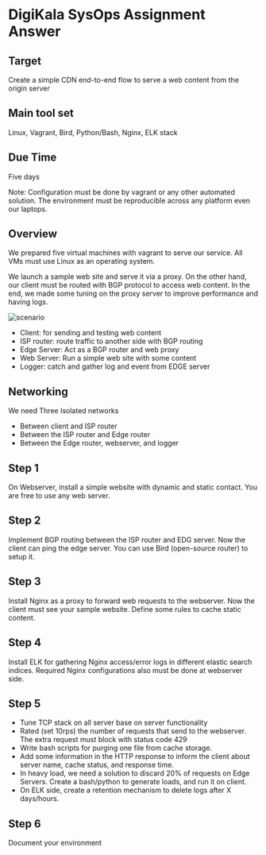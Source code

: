 # DigiKala SysOps Assignment Answer

## Target

Create a simple CDN end-to-end flow to serve a web content from the origin server

## Main tool set

Linux, Vagrant, Bird, Python/Bash, Nginx, ELK stack

## Due Time

Five days

Note: Configuration must be done by vagrant or any other automated solution. The environment must be
reproducible across any platform even our laptops.

## Overview

We prepared five virtual machines with vagrant to serve our service. All VMs must use Linux as an operating
system.

We launch a sample web site and serve it via a proxy. On the other hand, our client must be routed with BGP protocol to access web content. In the end, we made some tuning on the proxy server to improve performance and having logs.

![scenario](https://github.com/YaserAmini88/TaskAssignment/assets/51445051/7fdde49d-5f0f-4a18-85fb-bb8068bd0f3c)

- Client: for sending and testing web content
- ISP router: route traffic to another side with BGP routing
- Edge Server: Act as a BGP router and web proxy
- Web Server: Run a simple web site with some content
- Logger: catch and gather log and event from EDGE server

## Networking

We need Three Isolated networks

- Between client and ISP router
- Between the ISP router and Edge router
- Between the Edge router, webserver, and logger

## Step 1

On Webserver, install a simple website with dynamic and static contact. You are free to use any web server.

## Step 2

Implement BGP routing between the ISP router and EDG server. Now the client can ping the edge server. You can use Bird (open-source router) to setup it.

## Step 3

Install Nginx as a proxy to forward web requests to the webserver. Now the client must see your sample website. Define some rules to cache static content.

## Step 4

Install ELK for gathering Nginx access/error logs in different elastic search indices. Required Nginx configurations also must be done at webserver side.

## Step 5

- Tune TCP stack on all server base on server functionality
- Rated (set 10rps) the number of requests that send to the webserver. The extra request must block with status code 429
- Write bash scripts for purging one file from cache storage.
- Add some information in the HTTP response to inform the client about server name, cache status, and response time.
- In heavy load, we need a solution to discard 20% of requests on Edge Servers. Create a bash/python to generate loads, and run it on client.
- On ELK side, create a retention mechanism to delete logs after X days/hours.

## Step 6

Document your environment
